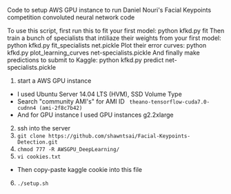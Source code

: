 
Code to setup AWS GPU instance to run Daniel Nouri's Facial Keypoints competition convoluted neural network code

To use this script, first run this to fit your first model:
    python kfkd.py fit
Then train a bunch of specialists that intiliaze their weights from
your first model:
    python kfkd.py fit_specialists net.pickle
Plot their error curves:
    python kfkd.py plot_learning_curves net-specialists.pickle
And finally make predictions to submit to Kaggle:
    python kfkd.py predict net-specialists.pickle


1. start a AWS GPU instance
 - I used Ubuntu Server 14.04 LTS (HVM), SSD Volume Type
 - Search "community AMI's" for AMI ID ``` theano-tensorflow-cuda7.0-cudnn4 (ami-2f8c7b42)```
 - And for GPU instance I used GPU instances g2.2xlarge
2. ssh into the server
3. ```git clone https://github.com/shawntsai/Facial-Keypoints-Detection.git```
4. ```chmod 777 -R AWSGPU_DeepLearning/```
5. ```vi cookies.txt```
  - Then copy-paste kaggle cookie into this file
6. ```./setup.sh ```
